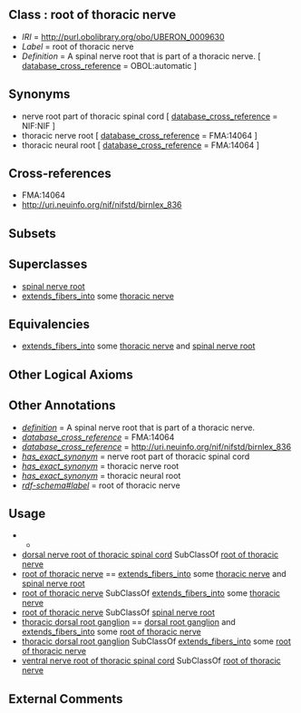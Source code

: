 
## Class : root of thoracic nerve

 * *IRI* = http://purl.obolibrary.org/obo/UBERON_0009630
 * *Label* = root of thoracic nerve
 * *Definition* = A spinal nerve root that is part of a thoracic nerve. [ [database_cross_reference](../../ef/oboInOwl#hasDbXref.md) = OBOL:automatic ]

## Synonyms

 * nerve root part of thoracic spinal cord [ [database_cross_reference](../../ef/oboInOwl#hasDbXref.md) = NIF:NIF ]
 * thoracic nerve root [ [database_cross_reference](../../ef/oboInOwl#hasDbXref.md) = FMA:14064 ]
 * thoracic neural root [ [database_cross_reference](../../ef/oboInOwl#hasDbXref.md) = FMA:14064 ]

## Cross-references

 * FMA:14064
 * http://uri.neuinfo.org/nif/nifstd/birnlex_836

## Subsets


## Superclasses

 * [spinal nerve root](../../UBERON/23/UBERON_0009623.md)
 * [extends_fibers_into](../../core#extends/to/core#extends_fibers_into.md) some [thoracic nerve](../../UBERON/26/UBERON_0003726.md)

## Equivalencies

 * [extends_fibers_into](../../core#extends/to/core#extends_fibers_into.md) some [thoracic nerve](../../UBERON/26/UBERON_0003726.md) and [spinal nerve root](../../UBERON/23/UBERON_0009623.md)

## Other Logical Axioms


## Other Annotations

 * *[definition](../../IAO/15/IAO_0000115.md)* = A spinal nerve root that is part of a thoracic nerve.
 * *[database_cross_reference](../../ef/oboInOwl#hasDbXref.md)* = FMA:14064
 * *[database_cross_reference](../../ef/oboInOwl#hasDbXref.md)* = http://uri.neuinfo.org/nif/nifstd/birnlex_836
 * *[has_exact_synonym](../../ym/oboInOwl#hasExactSynonym.md)* = nerve root part of thoracic spinal cord
 * *[has_exact_synonym](../../ym/oboInOwl#hasExactSynonym.md)* = thoracic nerve root
 * *[has_exact_synonym](../../ym/oboInOwl#hasExactSynonym.md)* = thoracic neural root
 * *[rdf-schema#label](../../el/rdf-schema#label.md)* = root of thoracic nerve

## Usage

 * -
 * [dorsal nerve root of thoracic spinal cord](../../UBERON/16/UBERON_0014616.md) SubClassOf [root of thoracic nerve](../../UBERON/30/UBERON_0009630.md)
 * [root of thoracic nerve](../../UBERON/30/UBERON_0009630.md) == [extends_fibers_into](../../core#extends/to/core#extends_fibers_into.md) some [thoracic nerve](../../UBERON/26/UBERON_0003726.md) and [spinal nerve root](../../UBERON/23/UBERON_0009623.md)
 * [root of thoracic nerve](../../UBERON/30/UBERON_0009630.md) SubClassOf [extends_fibers_into](../../core#extends/to/core#extends_fibers_into.md) some [thoracic nerve](../../UBERON/26/UBERON_0003726.md)
 * [root of thoracic nerve](../../UBERON/30/UBERON_0009630.md) SubClassOf [spinal nerve root](../../UBERON/23/UBERON_0009623.md)
 * [thoracic dorsal root ganglion](../../UBERON/35/UBERON_0002835.md) == [dorsal root ganglion](../../UBERON/44/UBERON_0000044.md) and [extends_fibers_into](../../core#extends/to/core#extends_fibers_into.md) some [root of thoracic nerve](../../UBERON/30/UBERON_0009630.md)
 * [thoracic dorsal root ganglion](../../UBERON/35/UBERON_0002835.md) SubClassOf [extends_fibers_into](../../core#extends/to/core#extends_fibers_into.md) some [root of thoracic nerve](../../UBERON/30/UBERON_0009630.md)
 * [ventral nerve root of thoracic spinal cord](../../UBERON/17/UBERON_0014617.md) SubClassOf [root of thoracic nerve](../../UBERON/30/UBERON_0009630.md)

## External Comments

